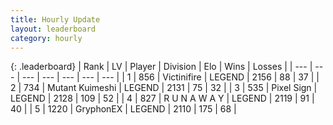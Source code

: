 ```yaml
---
title: Hourly Update
layout: leaderboard
category: hourly
---
```


{: .leaderboard}
| Rank | LV | Player | Division | Elo | Wins | Losses |
| --- | --- | --- | --- | --- | --- | --- |
| <span data-change="0">1</span> | 856 | <span title="ID: 112242">Victinifire</span> | LEGEND | <span data-change="0">2156</span> | <span data-change="0">88</span> | <span data-change="0">37</span> |
| <span data-change="1">2</span> | 734 | <span title="ID: 520098">Mutant Kuimeshi</span> | LEGEND | <span data-change="6">2131</span> | <span data-change="1">75</span> | <span data-change="0">32</span> |
| <span data-change="-1">3</span> | 535 | <span title="ID: 568882">Pixel Sign</span> | LEGEND | <span data-change="0">2128</span> | <span data-change="0">109</span> | <span data-change="0">52</span> |
| <span data-change="0">4</span> | 827 | <span title="ID: 66144">R U N A W A Y</span> | LEGEND | <span data-change="0">2119</span> | <span data-change="0">91</span> | <span data-change="0">40</span> |
| <span data-change="3">5</span> | 1220 | <span title="ID: 315148">GryphonEX</span> | LEGEND | <span data-change="6">2110</span> | <span data-change="4">175</span> | <span data-change="2">68</span> |